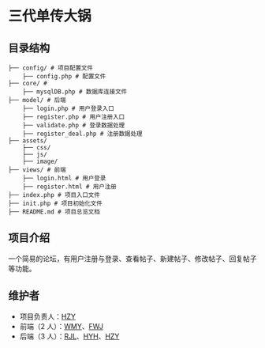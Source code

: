 # 三代单传大锅

## 目录结构
```
├── config/ # 项目配置文件
	├── config.php # 配置文件
├── core/ # 
	├── mysqlDB.php # 数据库连接文件
├── model/ # 后端
	├── login.php # 用户登录入口
	├── register.php # 用户注册入口
	├── validate.php # 登录数据处理
	├── register_deal.php # 注册数据处理
├── assets/
	├── css/
	├── js/
	├── image/
├── views/ # 前端  
	├── login.html # 用户登录
	├── register.html # 用户注册
├── index.php # 项目入口文件
├── init.php # 项目初始化文件
├── README.md # 项目总览文档
```

## 项目介绍
一个简易的论坛，有用户注册与登录、查看帖子、新建帖子、修改帖子、回复帖子等功能。

## 维护者
* 项目负责人：[HZY](https://github.com/Quantum-Revolution)
* 前端（2 人）：[WMY](https://github.com/greatmove)、[FWJ](https://github.com/Feng-Wenjun)
* 后端（3 人）：[RJL](https://github.com/bobby285271)、[HYH](https://github.com/Meta-phy)、[HZY](https://github.com/Quantum-Revolution)
